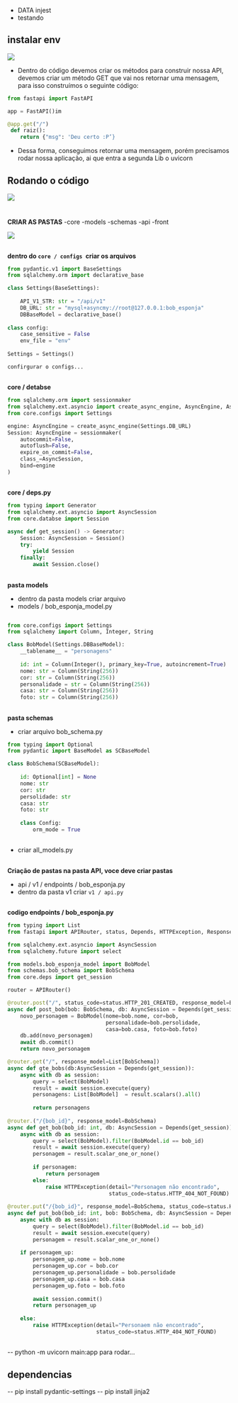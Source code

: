 - DATA injest
- testando
## instalar env
![](img_README/instalação.png)

- Dentro do código devemos criar os métodos para construir nossa API, devemos criar um método GET que vai nos
retornar uma mensagem, para isso construímos o seguinte código:​

```py
from fastapi import FastAPI​

app = FastAPI()im​

@app.get("/") ​
 def raiz(): ​
    return {"msg": 'Deu certo :P’}​

```
- Dessa forma, conseguimos retornar uma mensagem, porém precisamos rodar nossa aplicação, ai que entra a segunda Lib o uvicorn

## Rodando o código​

![](img_README/rodando.png)

#
**CRIAR AS PASTAS**
-core
-models
-schemas
-api
-front

![](img_README/pastas.png)
##

**dentro do `core / configs `criar os arquivos**

```python 
from pydantic.v1 import BaseSettings
from sqlalchemy.orm import declarative_base

class Settings(BaseSettings):
    
    API_V1_STR: str = "/api/v1"
    DB_URL: str = "mysql+asyncmy://root@127.0.0.1:bob_esponja"
    DBBaseModel = declarative_base()
    
class config:
    case_sensitive = False
    env_file = "env"
    
Settings = Settings()

confirgurar o configs...
```
##

**core / detabse**

```python
from sqlalchemy.orm import sessionmaker
from sqlalchemy.ext.asyncio import create_async_engine, AsyncEngine, AsyncSession
from core.configs import Settings

engine: AsyncEngine = create_async_engine(Settings.DB_URL)
Session: AsyncEngine = sessionmaker(
    autocommit=False,
    autoflush=False,
    expire_on_commit=False,
    class_=AsyncSession,
    bind=engine
)
```
##


**core / deps.py**
```python
from typing import Generator
from sqlalchemy.ext.asyncio import AsyncSession
from core.databse import Session

async def get_session() -> Generator:
    Session: AsyncSession = Session()
    try:
        yield Session
    finally:
        await Session.close()

```
##

**pasta models**
- dentro da pasta models criar arquivo 
- models / bob_esponja_model.py

```python

from core.configs import Settings
from sqlalchemy import Column, Integer, String

class BobModel(Settings.DBBaseModel):
    __tablename__ = "personagens"
    
    id: int = Column(Integer(), primary_key=True, autoincrement=True)
    nome: str = Column(String(256))
    cor: str = Column(String(256))
    personalidade = str = Column(String(256))
    casa: str = Column(String(256))
    foto: str = Column(String(256))
```
##

**pasta schemas**
 
- criar arquivo bob_schema.py
```python
from typing import Optional
from pydantic import BaseModel as SCBaseModel

class BobSchema(SCBaseModel):
    
    id: Optional[int] = None
    nome: str
    cor: str
    persolidade: str
    casa: str
    foto: str
    
    class Config:
        orm_mode = True
```
##

- criar all_models.py


##

**Criação de pastas na pasta API, voce deve criar pastas**

- api / v1 / endpoints / bob_esponja.py
- dentro da pasta v1 criar `v1 / api.py`

##


**codigo endpoints / bob_esponja.py**
```python
from typing import List 
from fastapi import APIRouter, status, Depends, HTTPException, Response

from sqlalchemy.ext.asyncio import AsyncSession
from sqlalchemy.future import select

from models.bob_esponja_model import BobModel
from schemas.bob_schema import BobSchema
from core.deps import get_session

router = APIRouter()

@router.post("/", status_code=status.HTTP_201_CREATED, response_model=BobSchema)
async def post_bob(bob: BobSchema, db: AsyncSession = Depends(get_session)):
    novo_personagem = BobModel(nome=bob.nome, cor=bob, 
                               personalidade=bob.persolidade,
                               casa=bob.casa, foto=bob.foto)
    db.add(novo_personagem)
    await db.commit()
    return novo_personagem

@router.get("/", response_model=List[BobSchema])
async def gte_bobs(db:AsyncSession = Depends(get_session)):
    async with db as session:
        query = select(BobModel)
        result = await session.execute(query)
        personagens: List[BobModel]  = result.scalars().all()
    
        return personagens
    
@router.("/{bob_id}", response_model=BobSchema)
async def get_bob(bob_id: int, db: AsyncSession = Depends(get_session)):
    async with db as session:
        query = select(BobModel).filter(BobModel.id == bob_id)
        result = await session.execute(query)
        personagem = result.scalar_one_or_none()
        
        if personagem:
            return personagem
        else:
            raise HTTPException(detail="Personagem não encontrado",
                                status_code=status.HTTP_404_NOT_FOUND)
            
@router.put("/{bob_id}", response_model=BobSchema, status_code=status.HTTP_202_ACCEPTED)
async def put_bob(bob_id: int, bob: BobSchema, db: AsyncSession = Depends(get_session)):
    async with db as session:
        query = select(BobModel).filter(BobModel.id == bob_id)
        result = await session.execute(query)
        personagem = result.scalar_one_or_none()
        
    if personagem_up:
        personagem_up.nome = bob.nome
        personagem_up.cor = bob.cor
        personagem_up.personalidade = bob.persolidade
        personagem_up.casa = bob.casa
        personagem_up.foto = bob.foto
        
        await session.commit()
        return personagem_up
    
    else:
        raise HTTPException(detail="Personaem não encontrado",
                            status_code=status.HTTP_404_NOT_FOUND)
```
## 

-- python -m uvicorn main:app para rodar...

## dependencias 
-- pip install pydantic-settings
-- pip install jinja2